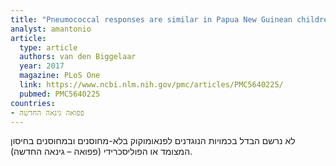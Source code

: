 ```yaml
---
title: "Pneumococcal responses are similar in Papua New Guinean children aged 3-5 years vaccinated in infancy with pneumococcal polysaccharide vaccine with or without prior pneumococcal conjugate vaccine, or without pneumococcal vaccination"
analyst: amantonio
article:
  type: article
  authors: van den Biggelaar
  year: 2017
  magazine: PLoS One
  link: https://www.ncbi.nlm.nih.gov/pmc/articles/PMC5640225/
  pubmed: PMC5640225
countries:
- פפואה גינאה החדשה
---
```


לא נרשם הבדל בכמויות הנוגדנים לפנאומוקוק בלא-מחוסנים ובמחוסנים בחיסון המצומד או הפוליסכרידי (פפואה – גינאה החדשה).
